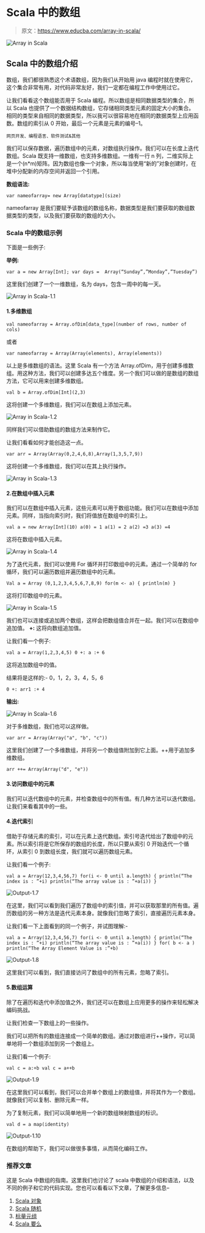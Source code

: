 # Scala 中的数组

> 原文：<https://www.educba.com/array-in-scala/>

![Array in Scala](img/9a5ddb0bc1136af445e2fc985ff10416.png)



## Scala 中的数组介绍

数组，我们都很熟悉这个术语数组，因为我们从开始用 java 编程时就在使用它，这个集合非常有用，对代码非常友好，我们一定都在编程工作中使用过它。

让我们看看这个数组能否用于 Scala 编程。所以数组是相同数据类型的集合，所以 Scala 也提供了一个数据结构数组，它存储相同类型元素的固定大小的集合。相同的类型来自相同的数据类型，所以我可以很容易地在相同的数据类型上应用函数。数组的索引从 0 开始，最后一个元素是元素的编号–1。

<small>网页开发、编程语言、软件测试&其他</small>

我们可以保存数据，遍历数组中的元素，对数组执行操作。我们可以在长度上迭代数组。Scala 既支持一维数组，也支持多维数组。一维有一行 n 列，二维实际上是一个(n*m)矩阵。因为数组也像一个对象，所以每当使用“新的”对象创建时，在堆中分配新的内存空间并返回一个引用。

**数组语法:**

`var nameofarray= new Array[datatype](size)`

nameofarray 是我们要赋予该数组的数组名称，数据类型是我们要获取的数组数据类型的类型，以及我们要获取的数组的大小。

### Scala 中的数组示例

下面是一些例子:

**举例:**

`var a = new Array[Int];
var days =  Array(“Sunday”,”Monday”,”Tuesday”)`

这里我们创建了一个一维数组，名为 days，包含一周中的每一天。

![Array in Scala-1.1](img/5e81185cfd3c5c81caa557706d1c5fcf.png)



#### 1.多维数组

`val nameofarray = Array.ofDim[data_type](number of rows, number of cols)` 

或者

`var nameofarray = Array(Array(elements), Array(elements))`

以上是多维数组的语法。这里 Scala 有一个方法 Array.ofDim，用于创建多维数组。用这种方法，我们可以创建多达五个维度。另一个我们可以做的是数组的数组方法，它可以用来创建多维数组。

`val b = Array.ofDim[Int](2,3)`

这将创建一个多维数组，我们可以在数组上添加元素。

![Array in Scala-1.2](img/aa2d294bc19eab329ab3ce154a524c06.png)



同样我们可以借助数组的数组方法来制作它。

让我们看看如何才能创造这一点。

`var arr = Array(Array(0,2,4,6,8),Array(1,3,5,7,9))`

这将创建一个多维数组，我们可以在其上执行操作。

![Array in Scala-1.3](img/c3c7a91014e86c93494c20a958f3a625.png)



#### 2.在数组中插入元素

我们可以在数组中插入元素，这些元素可以用于数组功能。我们可以在数组中添加元素。同样，当指向索引时，我们将值放在数组中的索引上。

`val a = new Array[Int](10)
a(0) = 1
a(1) = 2
a(2) =3
a(3) =4`

这将在数组中插入元素。

![Array in Scala-1.4](img/af04542c28a72164cef737fb9762af5d.png)



为了迭代元素，我们可以使用 For 循环并打印数组中的元素。通过一个简单的 for 循环，我们可以遍历数组并遍历数组中的元素。

`Val a = Array (0,1,2,3,4,5,6,7,8,9)
for(m <- a)
{
println(m)
}`

这将打印数组中的元素。

![Array in Scala-1.5](img/5af2d810ff414366bf83c51c4432250c.png)



我们也可以连接或追加两个数组，这样会把数组值合并在一起。我们可以在数组中追加值。 **+:** 这将向数组追加值。

让我们看一个例子:

`val a = Array(1,2,3,4,5)
0 +: a :+ 6`

这将追加数组中的值。

结果将是这样的:- 0，1，2，3，4，5，6

`0 +: arr1 :+ 4`

**输出:**

![Array in Scala-1.6](img/dd66830adf31239e04b8afff7c9118dc.png)



对于多维数组，我们也可以这样做。

`var arr = Array(Array("a", "b", "c"))`

这里我们创建了一个多维数组，并将另一个数组值附加到它上面。++用于追加多维数组。

`arr ++= Array(Array("d", "e"))`

#### 3.访问数组中的元素

我们可以迭代数组中的元素，并检查数组中的所有值。有几种方法可以迭代数组。让我们来看看其中的一些。

#### 4.迭代索引

借助于存储元素的索引，可以在元素上迭代数组。索引号迭代给出了数组中的元素。所以索引将是它所保存的数组的长度，所以只要从索引 0 开始迭代一个循环，从索引 0 到数组长度，我们就可以遍历数组元素。

让我们看一个例子:

`val a = Array(12,3,4,56,7)
for(i <- 0 until a.length)
{
println(“The index is : ”+i)
println(“The array value is : ”+a(i))
}`

![Output-1.7](img/f4fd237c85efdf071b9edf148039f9f4.png)



在这里，我们可以看到我们遍历了数组中的索引值，并可以获取那里的所有值。遍历数组的另一种方法是迭代元素本身。就像我们忽略了索引，直接遍历元素本身。

让我们看一下上面看到的同一个例子，并试图理解:-

`val a = Array(12,3,4,56,7)
for(i <- 0 until a.length)
{
println(“The index is : ”+i)
println(“The array value is : ”+a(i))
}
for( b <- a )
println(“The Array Element Value is :”+b)`

![Output-1.8](img/e742ebfb0bf6c21ee47f9fd2f8b42975.png)



这里我们可以看到，我们直接访问了数组中的所有元素，忽略了索引。

#### 5.数组运算

除了在遍历和迭代中添加值之外，我们还可以在数组上应用更多的操作来轻松解决编码挑战。

让我们检查一下数组上的一些操作。

我们可以把所有的数组连接成一个简单的数组。通过对数组进行++操作，可以简单地将一个数组添加到另一个数组上。

让我们看一个例子:

`val c = a:+b
val c = a++b`

![Output-1.9](img/5c250469224fccf4fb046ec75a1f24f5.png)



在这里我们可以看到，我们可以合并单个数组上的数组值，并将其作为一个数组。就像我们可以复制、删除元素一样。

为了复制元素，我们可以简单地用一个新的数组映射数组的标识。

`val d = a map(identity)`

![Output-1.10](img/6dd63be2cbe971f8a5fa90bba7a635b8.png)



在数组的帮助下，我们可以做很多事情，从而简化编码工作。

### 推荐文章

这是 Scala 中数组的指南。这里我们也讨论了 scala 中数组的介绍和语法，以及不同的例子和它的代码实现。您也可以看看以下文章，了解更多信息–

1.  [Scala 对象](https://www.educba.com/scala-object/)
2.  [Scala 随机](https://www.educba.com/scala-random/)
3.  [标量元组](https://www.educba.com/scala-tuples/)
4.  [Scala 要么](https://www.educba.com/scala-either/)





